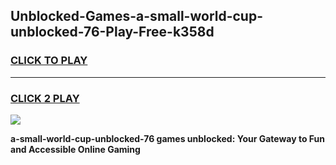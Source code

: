 
## Unblocked-Games-a-small-world-cup-unblocked-76-Play-Free-k358d
<h3>
<a href="https://premium76.site?title=a-small-world-cup-unblocked-76&ref=21A">CLICK TO PLAY</a></h3>
<hr>

<h3>
<a href="https://premium76.site?title=a-small-world-cup-unblocked-76&ref=21A">CLICK 2 PLAY</a>
  
</h3>

<a href="https://premium76.site?title=a-small-world-cup-unblocked-76&ref=21A"><img src="https://clearcache.store/games.png"></a>


**a-small-world-cup-unblocked-76 games unblocked: Your Gateway to Fun and Accessible Online Gaming**
